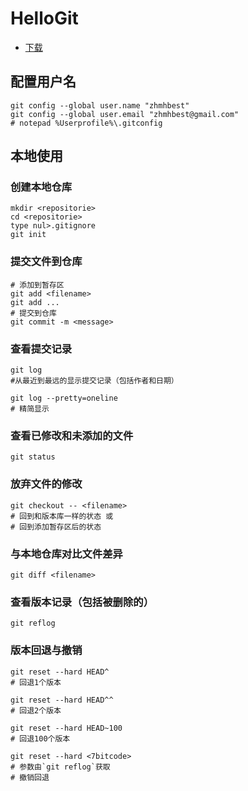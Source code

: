 # HelloGit

- [下载](https://git-scm.com/downloads/)

## 配置用户名
    git config --global user.name "zhmhbest"
    git config --global user.email "zhmhbest@gmail.com"
    # notepad %Userprofile%\.gitconfig

## 本地使用

### 创建本地仓库
    
    mkdir <repositorie>
    cd <repositorie>
    type nul>.gitignore
    git init

### 提交文件到仓库
    
    # 添加到暂存区
    git add <filename>
    git add ...
    # 提交到仓库
    git commit -m <message>

### 查看提交记录

    git log
    #从最近到最远的显示提交记录（包括作者和日期）

    git log --pretty=oneline
    # 精简显示

### 查看已修改和未添加的文件

    git status

### 放弃文件的修改

    git checkout -- <filename>
    # 回到和版本库一样的状态 或
    # 回到添加暂存区后的状态

### 与本地仓库对比文件差异

    git diff <filename>

### 查看版本记录（包括被删除的）

    git reflog

### 版本回退与撤销

    git reset --hard HEAD^
    # 回退1个版本

    git reset --hard HEAD^^
    # 回退2个版本

    git reset --hard HEAD~100
    # 回退100个版本

    git reset --hard <7bitcode>
    # 参数由`git reflog`获取
    # 撤销回退
